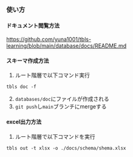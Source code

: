 ### 使い方

#### ドキュメント閲覧方法
https://github.com/yuna1001/tbls-learning/blob/main/database/docs/README.md

#### スキーマ作成方法
1.  ルート階層で以下コマンド実行
```
tbls doc -f
```
2. `databases/doc`にファイルが作成される
3. `git push`し`main`ブランチにmergeする

#### excel出力方法
1.  ルート階層で以下コマンドを実行
```
tbls out -t xlsx -o ./docs/schema/shema.xlsx
```

